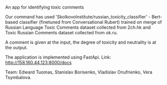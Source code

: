 An app for identifying toxic comments

Our command has used 'SkolkovoInstitute/russian_toxicity_classifier' - Bert-based classifier (finetuned from Conversational Rubert) trained on merge of Russian Language Toxic Comments dataset collected from 2ch.hk and Toxic Russian Comments dataset collected from ok.ru.

A comment is given at the input, the degree of toxicity and neutrality is at the output.

The application is implemented using FastApi.
Link: http://158.160.44.123:8000/docs

Team:
Edward Tuomas,
Stanislav Borisenko,
Vladislav Onufrienko,
Vera Tsymbalova.
